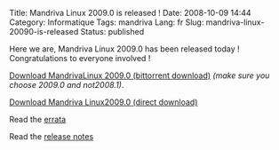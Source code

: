 Title: Mandriva Linux 2009.0 is released !
Date: 2008-10-09 14:44
Category: Informatique
Tags: mandriva
Lang: fr
Slug: mandriva-linux-20090-is-released
Status: published

Here we are, Mandriva Linux 2009.0 has been released today ! Congratulations to
everyone involved !

[Download MandrivaLinux 2009.0 (bittorrent
download)](http://torrent.mandriva.com/public/media) *(make sure you choose
2009.0 and not2008.1)*.

[Download Mandriva Linux2009.0 (direct download)](http://www.mandriva.com/)

Read the [errata](http://wiki.mandriva.com/en/2009.0_Errata)

Read the [release notes](http://wiki.mandriva.com/en/2009.0_Notes)

